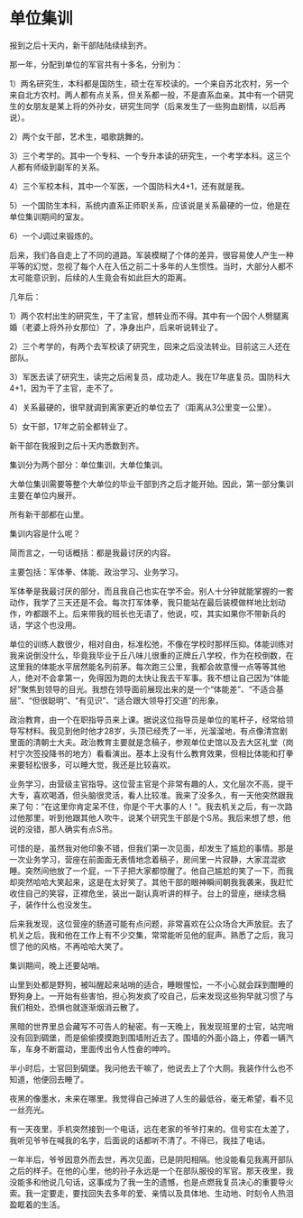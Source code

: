 # 单位集训

报到之后十天内，新干部陆陆续续到齐。

那一年，分配到单位的军官共有十多名，分别为：

1）两名研究生，本科都是国防生，硕士在军校读的。一个来自苏北农村，另一个来自北方农村。两人都有点关系，但关系都一般，不是直系血亲。其中有一个研究生的女朋友是某上将的外孙女，研究生同学（后来发生了一些狗血剧情，以后再说）。

2）两个女干部，艺术生，唱歌跳舞的。

3）三个考学的。其中一个专科、一个专升本读的研究生，一个考学本科。这三个人都有师级到副军的关系。

4）三个军校本科，其中一个军医，一个国防科大4+1，还有就是我。

5）一个国防生本科，系统内直系正师职关系，应该说是关系最硬的一位，他是在单位集训期间的室友。

6）一个J调过来锻炼的。

后来，我们各自走上了不同的道路。军装模糊了个体的差异，很容易使人产生一种平等的幻觉，忽视了每个人在入伍之前二十多年的人生惯性。当时，大部分人都不太可能意识到，后续的人生竟会有如此巨大的距离。

几年后：

1）两个农村出生的研究生，干了主官，想转业而不得。其中有一个因个人劈腿离婚（老婆上将外孙女那位）了，净身出户，后来听说转业了。

2）三个考学的，有两个去军校读了研究生，回来之后没法转业。目前这三人还在部队。

3）军医去读了研究生，读完之后闹复员，成功走人。我在17年底复员。国防科大4+1，因为干了主官，走不了。

4）关系最硬的，很早就调到离家更近的单位去了（距离从3公里变一公里）。

5）女干部，17年之前全都转业了。

新干部在我报到之后十天内悉数到齐。

集训分为两个部分：单位集训，大单位集训。

大单位集训需要等整个大单位的毕业干部到齐之后才能开始。因此，第一部分集训主要在单位内展开。

所有新干部都在山里。

集训内容是什么呢？

简而言之，一句话概括：都是我最讨厌的内容。

主要包括：军体拳、体能、政治学习、业务学习。

军体拳是我最讨厌的部分，而且我自己也实在学不会。别人十分钟就能掌握的一套动作，我学了三天还是不会。每次打军体拳，我只能站在最后装模做样地比划动作，咋都跟不上。后来带我的班长也无语了，他说，哎，其实如果你不带新兵的话，学这个也没用。

单位的训练人数很少，相对自由，标准松弛，不像在学校时那样压抑。体能训练对我来说倒没什么，毕竟我毕业于丘八味儿很重的正牌丘八学校，作为在校倒数，在这里我的体能水平居然能名列前茅。每次跑三公里，我都会故意慢一点等等其他人，绝对不会拿第一，免得因为跑的太快让我去干军事。我不想让自己因为“体能好”聚焦到领导的目光。我想在领导面前展现出来的是一个“体能差”、“不适合基层”、“但很聪明”、“有见识”、“适合跟大领导打交道”的形象。

政治教育，由一个在职指导员来上课。据说这位指导员是单位的笔杆子，经常给领导写材料。我见到他时他才28岁，头顶已经秃了一半，光溜溜地，有点像清宫剧里面的清朝士大夫。政治教育主要就是念稿子，参观单位史馆以及去大区礼堂（岗村宁次签投降书的地方）看看演出。基本上没有什么教育效果，但相比体能和打拳来要轻松很多，可以睡大觉，我还是比较喜欢。

业务学习，由营级主官指导。这位营主官是个非常有趣的人，文化层次不高，提干大专，喜欢喝酒，但头脑很灵活，看人比较准。我来了没多久，有一天他突然跟我来了句：“在这里你肯定呆不住，你是个干大事的人！”。我去机关之后，有一次路过他那里，听到他跟其他人吹牛，说某个研究生干部是个S吊。我后来想了想，他说的没错，那人确实有点S吊。

可惜的是，虽然我对他印象不错，但我们第一次见面，却发生了尴尬的事情。那是一次业务学习，营座在前面面无表情地念着稿子，房间里一片寂静，大家混混欲睡。突然间他放了一个屁，一下子把大家都惊醒了。他自己尴尬的笑了一下，而我却突然哈哈大笑起来，这是在太好笑了。其他干部的眼神瞬间朝我我袭来，我赶忙收住自己的笑容，正襟危坐，装出一副认真听讲的样子。台上的营座，继续念稿子，装作什么也没发生。

后来我发现，这位营座的肠道可能有点问题，非常喜欢在公众场合大声放屁。去了机关之后，我和他在工作上有不少交集，常常能听见他的屁声。熟悉了之后，我习惯了他的风格，不再哈哈大笑了。

集训期间，晚上还要站哨。

山里到处都是野狗，被叫醒起来站哨的适合，睡眼惺忪，一不小心就会踩到酣睡的野狗身上。一开始有些害怕，担心狗发疯了咬自己，后来发现这些狗早就习惯了与我们相处，恐惧也就逐渐烟消云散了。

黑暗的世界里总会藏写不可告人的秘密。有一天晚上，我发现班里的士官，站完哨没有回到碉堡，而是偷偷摸摸跑到围墙附近去了。围墙的外面小路上，停着一辆汽车，车身不断震动，里面传出令人性奋的呻吟。

半小时后，士官回到碉堡。我问他去干嘛了，他说去上了个大厕。我装作什么也不知道，他便回去睡了。

夜黑的像墨水，未来在哪里。我觉得自己掉进了人生的最低谷，毫无希望，看不见一丝亮光。

有一天夜里，手机突然接到一个电话，远在老家的爷爷打来的。信号实在太差了，我听见爷爷在喊我的名字，后面说的话都听不清了。不得已，我挂了电话。

一年半后，爷爷因意外而去世，再次见面，已是阴阳相隔。他没能看见我离开部队之后的样子。在他的心里，他的孙子永远是一个在部队服役的军官。那天夜里，我没能多和他说几句话，这事成为了我一生的遗憾，也是点燃我复员决心的重要导火索。我一定要走，要找回失去多年的爱、亲情以及具体地、生动地、时刻令人热泪盈眶着的生活。